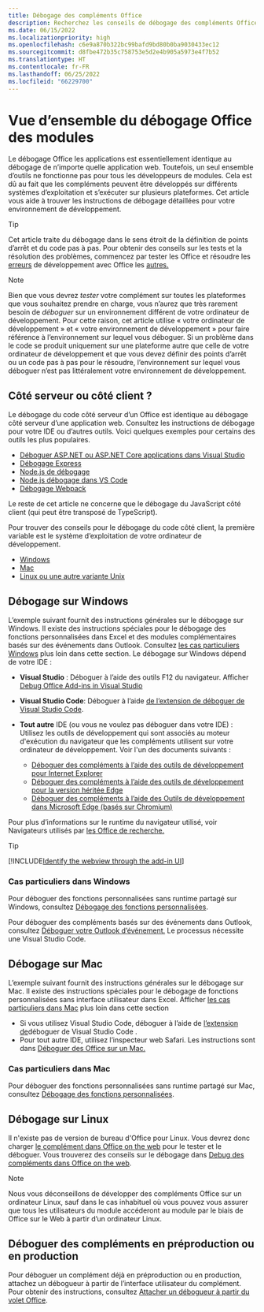 ```yaml
---
title: Débogage des compléments Office
description: Recherchez les conseils de débogage des compléments Office pour votre environnement de développement.
ms.date: 06/15/2022
ms.localizationpriority: high
ms.openlocfilehash: c6e9a870b322bc99bafd9bd80b0ba9030433ec12
ms.sourcegitcommit: d8fbe472b35c758753e5d2e4b905a5973e4f7b52
ms.translationtype: HT
ms.contentlocale: fr-FR
ms.lasthandoff: 06/25/2022
ms.locfileid: "66229700"
---
```

# <a name="overview-of-debugging-office-add-ins"></a>Vue d’ensemble du débogage Office des modules

Le débogage Office les applications est essentiellement identique au débogage de n’importe quelle application web. Toutefois, un seul ensemble d’outils ne fonctionne pas pour tous les développeurs de modules. Cela est dû au fait que les compléments peuvent être développés sur différents systèmes d’exploitation et s’exécuter sur plusieurs plateformes. Cet article vous aide à trouver les instructions de débogage détaillées pour votre environnement de développement.

> [!TIP]
> Cet article traite du débogage dans le sens étroit de la définition de points d’arrêt et du code pas à pas. Pour obtenir des conseils sur les tests et la résolution des problèmes, commencez par tester les Office et résoudre les [erreurs](test-debug-office-add-ins.md) de développement avec Office les [autres.](troubleshoot-development-errors.md)

> [!NOTE]
> Bien que vous devrez *tester* votre complément sur toutes les plateformes que vous souhaitez prendre en charge, vous n’aurez que très rarement besoin de *déboguer* sur un environnement différent de votre ordinateur de développement. Pour cette raison, cet article utilise « votre ordinateur de développement » et « votre environnement de développement » pour faire référence à l’environnement sur lequel vous déboguer. Si un problème dans le code se produit uniquement sur une plateforme autre que celle de votre ordinateur de développement et que vous devez définir des points d’arrêt ou un code pas à pas pour le résoudre, l’environnement sur lequel vous déboguer n’est pas littéralement votre environnement de développement.

## <a name="server-side-or-client-side"></a>Côté serveur ou côté client ?

Le débogage du code côté serveur d’un Office est identique au débogage côté serveur d’une application web. Consultez les instructions de débogage pour votre IDE ou d’autres outils. Voici quelques exemples pour certains des outils les plus populaires.

- [Déboguer ASP.NET ou ASP.NET Core applications dans Visual Studio](/visualstudio/debugger/how-to-enable-debugging-for-aspnet-applications)
- [Débogage Express](https://expressjs.com/en/guide/debugging.html)
- [Node.js de débogage](https://nodejs.org/en/docs/guides/debugging-getting-started/)
- [Node.js débogage dans VS Code](https://code.visualstudio.com/docs/nodejs/nodejs-debugging)
- [Débogage Webpack](https://webpack.js.org/contribute/debugging/)

Le reste de cet article ne concerne que le débogage du JavaScript côté client (qui peut être transposé de TypeScript).

Pour trouver des conseils pour le débogage du code côté client, la première variable est le système d’exploitation de votre ordinateur de développement.

- [Windows](#debug-on-windows)
- [Mac](#debug-on-mac)
- [Linux ou une autre variante Unix](#debug-on-linux)

## <a name="debug-on-windows"></a>Débogage sur Windows

L’exemple suivant fournit des instructions générales sur le débogage sur Windows. Il existe des instructions spéciales pour le débogage des fonctions personnalisées dans Excel et des modules complémentaires basés sur des événements dans Outlook. Consultez [les cas particuliers Windows](#special-cases-in-windows) plus loin dans cette section. Le débogage sur Windows dépend de votre IDE :

- **Visual Studio** : Déboguer à l’aide des outils F12 du navigateur. Afficher [Debug Office Add-ins in Visual Studio](../develop/debug-office-add-ins-in-visual-studio.md)
- **Visual Studio Code**: Déboguer à l’aide [de l’extension de déboguer de Visual Studio Code](debug-with-vs-extension.md).
- **Tout autre** IDE (ou vous ne voulez pas déboguer dans votre IDE) : Utilisez les outils de développement qui sont associés au moteur d'exécution du navigateur que les compléments utilisent sur votre ordinateur de développement. Voir l'un des documents suivants :

    - [Déboguer des compléments à l’aide des outils de développement pour Internet Explorer](debug-add-ins-using-f12-tools-ie.md)
    - [Déboguer des compléments à l’aide des outils de développement pour la version héritée Edge](debug-add-ins-using-devtools-edge-legacy.md)
    - [Déboguer des compléments à l’aide des Outils de développement dans Microsoft Edge (basés sur Chromium)](debug-add-ins-using-devtools-edge-chromium.md)

Pour plus d’informations sur le runtime du navigateur utilisé, voir Navigateurs utilisés par [les Office de recherche.](../concepts/browsers-used-by-office-web-add-ins.md)

> [!TIP]
> [!INCLUDE[Identify the webview through the add-in UI](../includes/identify-webview-in-ui.md)]

### <a name="special-cases-in-windows"></a>Cas particuliers dans Windows

Pour déboguer des fonctions personnalisées sans runtime partagé sur Windows, consultez [Débogage des fonctions personnalisées](../excel/custom-functions-debugging.md).

Pour déboguer des compléments basés sur des événements dans Outlook, consultez [Déboguer votre Outlook d’événement.](../outlook/debug-autolaunch.md) Le processus nécessite une Visual Studio Code.

## <a name="debug-on-mac"></a>Débogage sur Mac

L’exemple suivant fournit des instructions générales sur le débogage sur Mac. Il existe des instructions spéciales pour le débogage de fonctions personnalisées sans interface utilisateur dans Excel. Afficher [les cas particuliers dans Mac](#special-cases-in-mac) plus loin dans cette section

- Si vous utilisez Visual Studio Code, déboguer à l’aide de [l’extension de](debug-with-vs-extension.md)déboguer de Visual Studio Code .
- Pour tout autre IDE, utilisez l’inspecteur web Safari. Les instructions sont dans [Déboguer des Office sur un Mac.](debug-office-add-ins-on-ipad-and-mac.md)

### <a name="special-cases-in-mac"></a>Cas particuliers dans Mac

Pour déboguer des fonctions personnalisées sans runtime partagé sur Mac, consultez [Débogage des fonctions personnalisées](../excel/custom-functions-debugging.md).

## <a name="debug-on-linux"></a>Débogage sur Linux

Il n'existe pas de version de bureau d'Office pour Linux. Vous devrez donc charger [le complément dans Office on the web](sideload-office-add-ins-for-testing.md) pour le tester et le déboguer. Vous trouverez des conseils sur le débogage dans [Debug des compléments dans Office on the web](debug-add-ins-in-office-online.md).

> [!NOTE]
> Nous vous déconseillons de développer des compléments Office sur un ordinateur Linux, sauf dans le cas inhabituel où vous pouvez vous assurer que tous les utilisateurs du module accéderont au module par le biais de Office sur le Web à partir d’un ordinateur Linux.

## <a name="debug-add-ins-in-staging-or-production"></a>Déboguer des compléments en préproduction ou en production

Pour déboguer un complément déjà en préproduction ou en production, attachez un débogueur à partir de l’interface utilisateur du complément. Pour obtenir des instructions, consultez [Attacher un débogueur à partir du volet Office](attach-debugger-from-task-pane.md).